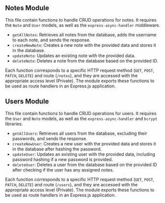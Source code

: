 ## Notes Module

This file contain functions to handle CRUD operations for notes. It requires the `Note` and `User` models, as well as the `express-async-handler` middleware.

- `getAllNotes`: Retrieves all notes from the database, adds the username to each note, and sends the response.
- `createNewNote`: Creates a new note with the provided data and stores it in the database.
- `updateNote`: Updates an existing note with the provided data.
- `deleteNote`: Deletes a note from the database based on the provided ID.

Each function corresponds to a specific HTTP request method (`GET`, `POST`, `PATCH`, `DELETE`) and route (`/notes`), and they are accessed with the appropriate access level (Private). The module exports these functions to be used as route handlers in an Express.js application.

## Users Module

This file contain functions to handle CRUD operations for users. It requires the `User` and `Note` models, as well as the `express-async-handler` and `bcrypt` libraries.

- `getAllUsers`: Retrieves all users from the database, excluding their passwords, and sends the response.
- `createNewUser`: Creates a new user with the provided data and stores it in the database after hashing the password.
- `updateUser`: Updates an existing user with the provided data, including password hashing if a new password is provided.
- `deleteUser`: Deletes a user from the database based on the provided ID after checking if the user has any assigned notes.

Each function corresponds to a specific HTTP request method (`GET`, `POST`, `PATCH`, `DELETE`) and route (`/users`), and they are accessed with the appropriate access level (Private). The module exports these functions to be used as route handlers in an Express.js application.
